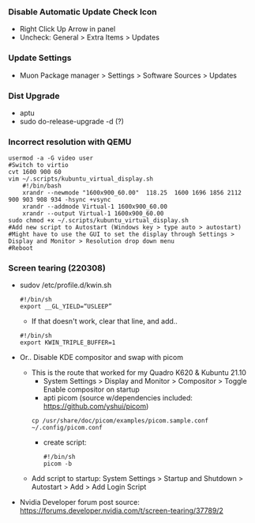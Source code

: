 ### Disable Automatic Update Check Icon
- Right Click Up Arrow in panel
- Uncheck: General > Extra Items > Updates

### Update Settings
- Muon Package manager > Settings > Software Sources > Updates

### Dist Upgrade
- aptu
- sudo do-release-upgrade -d (?)

### Incorrect resolution with QEMU
    usermod -a -G video user
    #Switch to virtio
    cvt 1600 900 60
    vim ~/.scripts/kubuntu_virtual_display.sh
        #!/bin/bash
        xrandr --newmode "1600x900_60.00"  118.25  1600 1696 1856 2112  900 903 908 934 -hsync +vsync
        xrandr --addmode Virtual-1 1600x900_60.00
        xrandr --output Virtual-1 1600x900_60.00
    sudo chmod +x ~/.scripts/kubuntu_virtual_display.sh
    #Add new script to Autostart (Windows key > type auto > autostart)
    #Might have to use the GUI to set the display through Settings > Display and Monitor > Resolution drop down menu
    #Reboot
 
 ### Screen tearing (220308)
- sudov /etc/profile.d/kwin.sh
    ```
    #!/bin/sh
    export __GL_YIELD=“USLEEP”
    ```
    - If that doesn't work, clear that line, and add..
    ```
    #!/bin/sh
    export KWIN_TRIPLE_BUFFER=1
    ```
- Or.. Disable KDE compositor and swap with picom
    - This is the route that worked for my Quadro K620 & Kubuntu 21.10
        - System Settings > Display and Monitor > Compositor > Toggle Enable compositor on startup
        - apti picom (source w/dependencies included: https://github.com/yshui/picom)
        ```
        cp /usr/share/doc/picom/examples/picom.sample.conf ~/.config/picom.conf
        ```
        - create script:
            ```
            #!/bin/sh
            picom -b
            ```
    - Add script to startup: System Settings > Startup and Shutdown > Autostart > Add > Add Login Script

- Nvidia Developer forum post source: https://forums.developer.nvidia.com/t/screen-tearing/37789/2
